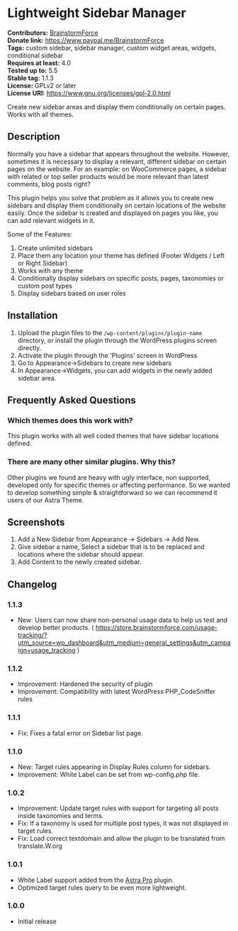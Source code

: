 # Lightweight Sidebar Manager #
**Contributors:** [BrainstormForce](https://profiles.wordpress.org/BrainstormForce)  
**Donate link:** https://www.paypal.me/BrainstormForce  
**Tags:** custom sidebar, sidebar manager, custom widget areas, widgets, conditional sidebar  
**Requires at least:** 4.0  
**Tested up to:** 5.5  
**Stable tag:** 1.1.3  
**License:** GPLv2 or later  
**License URI:** https://www.gnu.org/licenses/gpl-2.0.html  

Create new sidebar areas and display them conditionally on certain pages. Works with all themes.

## Description ##

Normally you have a sidebar that appears throughout the website. However, sometimes it is necessary to display a relevant, different sidebar on certain pages on the website. For an example: on WooCommerce pages, a sidebar with related or top seller products would be more relevant than latest comments, blog posts right?

This plugin helps you solve that problem as it allows you to create new sidebars and display them conditionally on certain locations of the website easily. Once the sidebar is created and displayed on pages you like, you can add relevant widgets in it.

Some of the Features:

1. Create unlimited sidebars
2. Place them any location your theme has defined (Footer Widgets / Left or Right Sidebar)
3. Works with any theme
4. Conditionally display sidebars on specific posts, pages, taxonomies or custom post types
5. Display sidebars based on user roles

## Installation ##

1. Upload the plugin files to the `/wp-content/plugins/plugin-name` directory, or install the plugin through the WordPress plugins screen directly.
2. Activate the plugin through the 'Plugins' screen in WordPress
3. Go to Appearance->Sidebars to create new sidebars
4. In Appearance->Widgets, you can add widgets in the newly added sidebar area.

## Frequently Asked Questions ##

### Which themes does this work with? ###

This plugin works with all well coded themes that have sidebar locations defined.

### There are many other similar plugins. Why this? ###

Other plugins we found are heavy with ugly interface, non supported, developed only for specific themes or affecting performance. So we wanted to develop something simple & straightforward so we can recommend it users of our Astra Theme.


## Screenshots ##

1. Add a New Sidebar from Appearance -> Sidebars -> Add New.
1. Give sidebar a name, Select a sidebar that is to be replaced and locations where the sidebar should appear.
1. Add Content to the newly created sidebar.


## Changelog ##

### 1.1.3 ###
- New: Users can now share non-personal usage data to help us test and develop better products. ( https://store.brainstormforce.com/usage-tracking/?utm_source=wp_dashboard&utm_medium=general_settings&utm_campaign=usage_tracking )

### 1.1.2 ###
- Improvement: Hardened the security of plugin
- Improvement: Compatibility with latest WordPress PHP_CodeSniffer rules

### 1.1.1 ###
- Fix: Fixes a fatal error on Sidebar list page. 

### 1.1.0 ###
- New: Target rules appearing in Display Rules column for sidebars.
- Improvement: White Label can be set from wp-config.php file.

### 1.0.2 ###
- Improvement: Update target rules with support for targeting all posts inside taxonomies and terms.
- Fix: If a taxonomy is used for multiple post types, it was not displayed in target rules.
- Fix: Load correct textdomain and allow the plugin to be translated from translate.W.org

### 1.0.1 ###
- White Label support added from the [Astra Pro](https://wpastra.com/pro/) plugin.
- Optimized target rules query to be even more lightweight.

### 1.0.0 ###
- Initial release
